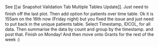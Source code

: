 See [[📊 Snapshot Validation Tab Multiple Tables Update]]. Just need to finish off the last plot. Then add option for patients over time table. Ok it is 155am on the 16th now (Friday night) but you fixed the issue and just need to put back in the unique patients table.
Select Timestamp, IDCOL, for all data. Then summarise the data by count and group by the timestamp. and post that.
Finish on Monday! And then move onto Grants for the rest of the week :)
